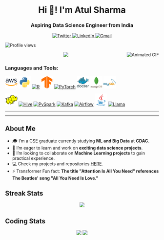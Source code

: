 <h1 align="center">Hi 👋! I'm Atul Sharma</h1>

<h3 align="center">Aspiring Data Science Engineer from India</h3>

<p align="center">
  <a href="https://twitter.com/semaphoredown" target="blank">
    <img src="https://img.shields.io/twitter/follow/semaphoredown?logo=twitter&style=for-the-badge" alt="Twitter" />
  </a>
  <a href="https://linkedin.com/in/atul-sharma-894b03165" target="blank">
    <img src="https://img.shields.io/badge/LinkedIn-0077B5?style=for-the-badge&logo=linkedin&logoColor=white" alt="LinkedIn" />
  </a>
  <a href="mailto:your-email@gmail.com" target="blank">
    <img src="https://img.shields.io/badge/Gmail-D14836?style=for-the-badge&logo=gmail&logoColor=white" alt="Gmail" />
  </a>
</p>

<p align="left">
  <img src="https://komarev.com/ghpvc/?username=atulsharma2000&label=Profile%20views&color=0e75b6&style=flat" alt="Profile views" />
</p>

<img align="right" height="140" src="https://media.giphy.com/media/fmMdxlVwsCmTtA4V6a/giphy.gif?cid=790b7611qci3v43sx0mwa0egdr6dp67n4fd7alqa9y7ow4c3&ep=v1_gifs_search&rid=giphy.gif&ct=g" alt="Animated GIF" />

<div align='center'>
  <img src='https://readme-typing-svg.herokuapp.com/?font=ubuntu&color=16A085&center=true&lines=Wanna+be+Data+Scientist'/>
</div>

<h3 align="left">Languages and Tools:</h3>
<p align="left">
  <a href="https://aws.amazon.com" target="_blank"><img src="https://raw.githubusercontent.com/devicons/devicon/master/icons/amazonwebservices/amazonwebservices-original-wordmark.svg" alt="AWS" width="40" height="40"/></a>
  <a href="https://www.python.org" target="_blank"><img src="https://raw.githubusercontent.com/devicons/devicon/master/icons/python/python-original.svg" alt="Python" width="40" height="40"/></a>
  <a href="https://www.r-project.org/" target="_blank"><img src="https://www.vectorlogo.zone/logos/r-project/r-project-icon.svg" alt="R" width="40" height="40"/></a>
  <a href="https://www.tensorflow.org/" target="_blank"><img src="https://raw.githubusercontent.com/devicons/devicon/master/icons/tensorflow/tensorflow-original.svg" alt="TensorFlow" width="40" height="40"/></a>
  <a href="https://www.pytorch.org/" target="_blank"><img src="https://www.vectorlogo.zone/logos/pytorch/pytorch-icon.svg" alt="PyTorch" width="40" height="40"/></a>
  <a href="https://www.docker.com/" target="_blank"><img src="https://raw.githubusercontent.com/devicons/devicon/master/icons/docker/docker-original-wordmark.svg" alt="Docker" width="40" height="40"/></a>
  <a href="https://www.mongodb.com/" target="_blank"><img src="https://raw.githubusercontent.com/devicons/devicon/master/icons/mongodb/mongodb-original-wordmark.svg" alt="MongoDB" width="40" height="40"/></a>
  <a href="https://www.mysql.com/" target="_blank"><img src="https://raw.githubusercontent.com/devicons/devicon/master/icons/mysql/mysql-original-wordmark.svg" alt="MySQL" width="40" height="40"/></a>
  
  <!-- New Additions -->
  <a href="https://hadoop.apache.org/" target="_blank"><img src="https://raw.githubusercontent.com/devicons/devicon/master/icons/hadoop/hadoop-original.svg" alt="Hadoop" width="40" height="40"/></a>
  <a href="https://hive.apache.org/" target="_blank"><img src="https://raw.githubusercontent.com/devicons/devicon/master/icons/hive/hive-original.svg" alt="Hive" width="40" height="40"/></a>
  <a href="https://spark.apache.org/" target="_blank"><img src="https://raw.githubusercontent.com/devicons/devicon/master/icons/spark/spark-original.svg" alt="PySpark" width="40" height="40"/></a>
  <a href="https://kafka.apache.org/" target="_blank"><img src="https://raw.githubusercontent.com/devicons/devicon/master/icons/kafka/kafka-original.svg" alt="Kafka" width="40" height="40"/></a>
  <a href="https://airflow.apache.org/" target="_blank"><img src="https://raw.githubusercontent.com/devicons/devicon/master/icons/airflow/airflow-original.svg" alt="Airflow" width="40" height="40"/></a>
  <a href="https://www.java.com/" target="_blank"><img src="https://raw.githubusercontent.com/devicons/devicon/master/icons/java/java-original.svg" alt="Java" width="40" height="40"/></a>
  <a href="#llama-link"><img src="<URL_TO_LLM_LOGO>" alt='Llama' width='40' height='40'/></a> <!-- Replace with actual URL -->
</p>

<hr>


<hr>

## **About Me**
- 🎓 I’m a CSE graduate currently studying **ML and Big Data** at **CDAC**.
- 🌱 I’m eager to learn and work on **exciting data science projects**.
- 👯 I’m looking to collaborate on **Machine Learning projects** to gain practical experience.
- 💻 Check my projects and repositories [HERE](https://github.com/atulsharma2000?tab=repositories).
- ⚡ Transformer Fun fact: **The title "Attention Is All You Need" references The Beatles' song "All You Need Is Love."**

## **Streak Stats**
<p align='center'>
    <img src='https://github-readme-streak-stats.herokuapp.com/?user=atulsharma2000&theme=gotham&hide_border=true'>
</p>

## **Coding Stats**
<p align='center'>
    <img src='https://github-readme-stats-sigma-five.vercel.app/api?username=atulsharma2000&count_private=true&include_all_commits=true&show_icons=true&theme=gotham&hide_border=true&line_height=27'/>
    <img src='https://github-readme-stats-sigma-five.vercel.app/api/top-langs/?username=atulsharma2000&show_icons=true&hide=php,html,typescript,css,markdown&theme=gotham&line_height=27&hide_border=true'/>
</p>
